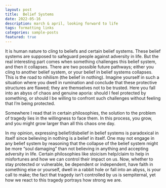 ```yaml
---
layout: post
title:  Belief Systems
date: 2022-05-16
description: march & april, looking forward to life
tags: formatting links
categories: sample-posts
featured: true
---
```


It is human nature to cling to beliefs and certain belief systems. These belief systems are supposed to safeguard people against adversity in life. But the real interesting part comes when something challenges this belief system, and then it collapses. There are two possible future pathways; either you cling to another belief system, or your belief in belief systems collapses. This is the road to nihilism (the belief in nothing). Imagine yourself in such a situation where you dwell in rumination and conclude that these protective structures are flawed; they are themselves not to be trusted. Here you fall into an abyss of chaos and genuine aporia: should I feel protected by something, or should I be willing to confront such challenges without feeling that I’m being protected.

<!-- In the words of Dr. Jordan Peterson: “You could work your way through this, or resort to something coined as a “soul damaging move”: sacrifice your knowledge and re-identify with something rigid and restrictive.“ Further, he questions the existence of these “safe places“ and asks if you really want to be in a safe place. Quoting again, “Do you want to be so weak that you want to be protected from threat, paralyzed in a rabbit hole?” -->

Somewhere I read that in certain philosophies, the solution to the problem of tragedy lies in the willingness to face them. In this process, you grow, and you might grow larger than all this chaos one day.

In my opinion, expressing belief/disbelief in belief systems is paradoxical in itself since believing in nothing is a belief in itself. One may not engage in any belief system by reasoning that the collapse of the belief system might be more “soul damaging” than not believing in anything and accepting adversity in life. Certain philosophies like stoicism help/claim to help in misfortunes and how we can control their impact on us. Now, whether to stay protected or vulnerable, be dependent or independent, have faith in something else or yourself, dwell in a rabbit hole or fall into an abyss, is your call to make; the fact that tragedy isn’t controlled by us is sempiternal, yet how we react to this tragedy portrays how strong we are.

